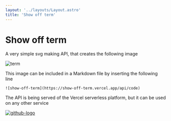 ```yaml
---
layout: '../layouts/Layout.astro'
title: 'Show off term'
---
```


# Show off term

A very simple svg making API, that creates the following image

![term](https://show-off-term.vercel.app/api/code)

This image can be included in a Markdown file by inserting the following line

`![show-off-term](https://show-off-term.vercel.app/api/code)`

The API is being served of the Vercel serverless platform, but it can be used on any
other service

[![github-logo](/github-mark-white.svg)](https://github.com/Darckfast/show-off-term)
